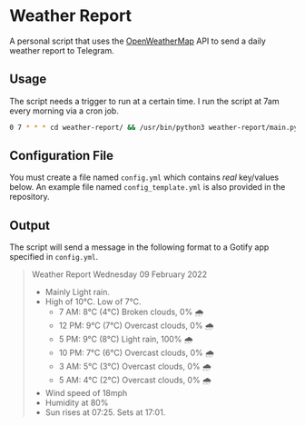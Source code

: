 # Weather Report

A personal script that uses the [OpenWeatherMap](https://openweathermap.org/api/one-call-api) API to send a daily weather report to Telegram.

## Usage

The script needs a trigger to run at a certain time. I run the script at 7am every morning via a cron job.

```sh
0 7 * * * cd weather-report/ && /usr/bin/python3 weather-report/main.py
```

## Configuration File

You must create a file named `config.yml` which contains _real_ key/values below. An example file named `config_template.yml` is also provided in the repository.

## Output

The script will send a message in the following format to a Gotify app specified in `config.yml`.

> Weather Report
> Wednesday 09 February 2022
> 
> - Mainly Light rain.
> - High of 10°C. Low of 7°C.
>   - 7 AM: 8°C (4°C) Broken clouds, 0% 🌧
>   - 12 PM: 9°C (7°C) Overcast clouds, 0% 🌧
>   - 5 PM: 9°C (8°C) Light rain, 100% 🌧
>   - 10 PM: 7°C (6°C) Overcast clouds, 0% 🌧
>   - 3 AM: 5°C (3°C) Overcast clouds, 0% 🌧
>   - 5 AM: 4°C (2°C) Overcast clouds, 0% 🌧
> - Wind speed of 18mph
> - Humidity at 80%
> - Sun rises at 07:25. Sets at 17:01.

